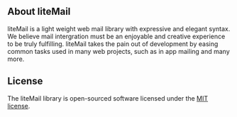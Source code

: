 <!--<p align="center"><img src="https://res.cloudinary.com/dtfbvvkyp/image/upload/v1566331377/laravel-logolockup-cmyk-red.svg" width="400"></p> -->

## About liteMail

liteMail is a light weight web mail library  with expressive and elegant syntax. We believe mail intergration must be an enjoyable and creative experience to be truly fulfilling. liteMail takes the pain out of development by easing common tasks used in many web projects, such as in app mailing and many more.


## License

The liteMail library is open-sourced software licensed under the [MIT license](https://opensource.org/licenses/MIT).
